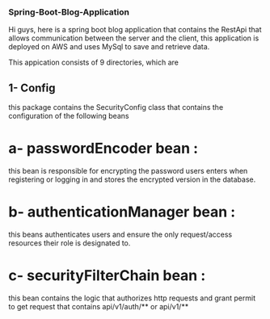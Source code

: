 ### Spring-Boot-Blog-Application

Hi guys, here is a spring boot blog application 
that contains the RestApi that allows communication between the server and the client,
this application is deployed on AWS and uses MySql to save and retrieve data.

This appication consists of 9 directories, which are

## 1- Config

this package contains the SecurityConfig class that contains the configuration of the following beans

# a- passwordEncoder bean :
this bean is responsible for encrypting the password users enters when registering or logging in and stores the encrypted version in the database.

# b- authenticationManager bean :
this beans authenticates users and ensure the only request/access resources their role is designated to.

# c- securityFilterChain bean :
this bean contains the logic that authorizes http requests and grant permit to get request that contains api/v1/auth/** or api/v1/**




